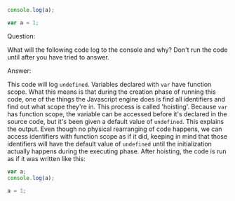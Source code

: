 ```Javascript
console.log(a);

var a = 1;
```

Question:

What will the following code log to the console and why? Don't run the code
until after you have tried to answer.

Answer:

This code will log `undefined`. Variables declared with `var` have function
scope. What this means is that during the creation phase of running this code,
one of the things the Javascript engine does is find all identifiers and find
out what scope they're in. This process is called 'hoisting'. Because `var` has
function scope, the variable can be accessed before it's declared in the source
code, but it's been given a default value of `undefined`. This explains the
output. Even though no physical rearranging of code happens, we can access
identifiers with function scope as if it did, keeping in mind that those
identifiers will have the default value of `undefined` until the initialization
actually happens during the executing phase. After hoisting, the code is run as
if it was written like this:

```Javascript
var a;
console.log(a);

a = 1;
```
